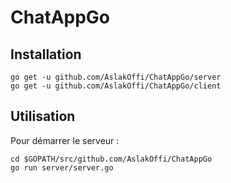 # ChatAppGo

## Installation

```
go get -u github.com/AslakOffi/ChatAppGo/server
go get -u github.com/AslakOffi/ChatAppGo/client

```
## Utilisation

Pour démarrer le serveur :

```
cd $GOPATH/src/github.com/AslakOffi/ChatAppGo
go run server/server.go
```
